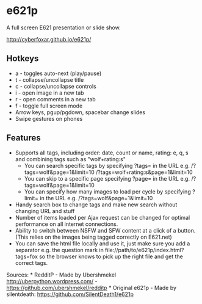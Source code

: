 e621p
=======

A full screen E621 presentation or slide show.

http://cyberfoxar.github.io/e621p/

Hotkeys
-------

* a - toggles auto-next (play/pause)
* t - collapse/uncollapse title
* c - collapse/uncollapse controls
* i - open image in a new tab
* r - open comments in a new tab 
* f - toggle full screen mode
* Arrow keys, pgup/pgdown, spacebar change slides
* Swipe gestures on phones

Features
--------

* Supports all tags, including order: date, count or name, rating: e, q, s and combining tags such as "wolf+rating:s"
  + You can search specific tags by specifying ?tags= in the URL e.g. /?tags=wolf&page=1&limit=10 /?tags=wolf+rating:s&page=1&limit=10 
  + You can skip to a specific page specifying ?page= in the URL e.g. /?tags=wolf&page=1&limit=10
  + You can specify how many images to load per cycle by specifying ?limit= in the URL e.g. /?tags=wolf&page=1&limit=10
* Handy search box to change tags and make new search without changing URL and stuff
* Number of items loaded per Ajax request can be changed for optimal performance on all internet connections.
* Ability to switch between NSFW and SFW content at a click of a button. (This relies on the images being tagged correctly on E621.net)
* You can save the html file locally and use it, just make sure you add a separator e.g. the question mark in file://path/to/e621p/index.html?tags=fox so the browser knows to pick up the right file and get the correct tags.

Sources:
	* RedditP - Made by Ubershmekel http://uberpython.wordpress.com/ - https://github.com/ubershmekel/redditp
	* Original e621p - Made by silentdeath: https://github.com/SilentDeath1/e621p

